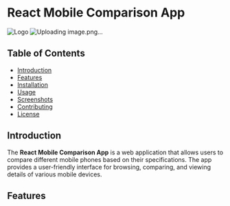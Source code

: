 # React Mobile Comparison App

![Logo](./public/logo.png)
![Uploading image.png…]()

## Table of Contents
- [Introduction](#introduction)
- [Features](#features)
- [Installation](#installation)
- [Usage](#usage)
- [Screenshots](#screenshots)
- [Contributing](#contributing)
- [License](#license)

## Introduction

The **React Mobile Comparison App** is a web application that allows users to compare different mobile phones based on their specifications. The app provides a user-friendly interface for browsing, comparing, and viewing details of various mobile devices.

## Features
